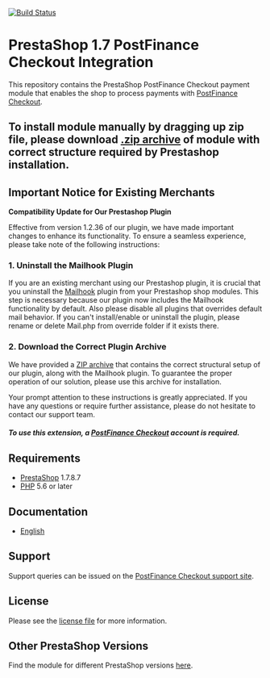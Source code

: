 [![Build Status](https://travis-ci.org/pfpayments/prestashop-1.7.svg?branch=master)](https://travis-ci.org/pfpayments/prestashop-1.7)



# PrestaShop 1.7 PostFinance Checkout Integration
This repository contains the PrestaShop PostFinance Checkout payment module that enables the shop to process payments with [PostFinance Checkout](https://postfinance.ch/en/business/products/e-commerce/postfinance-checkout-all-in-one.html).

## To install module manually by dragging up zip file, please download [.zip archive](https://plugin-documentation.postfinance-checkout.ch/pfpayments/prestashop-1.7/1.2.47/postfinancecheckout.zip) of module with correct structure required by Prestashop installation.

## Important Notice for Existing Merchants

**Compatibility Update for Our Prestashop Plugin**

Effective from version 1.2.36 of our plugin, we have made important changes to enhance its functionality. To ensure a seamless experience, please take note of the following instructions:

### 1. Uninstall the Mailhook Plugin

If you are an existing merchant using our Prestashop plugin, it is crucial that you uninstall the [Mailhook](https://github.com/wallee-payment/prestashop-mailhook) plugin from your Prestashop shop modules. This step is necessary because our plugin now includes the Mailhook functionality by default. 
Also please disable all plugins that overrides default mail behavior. If you can't install/enable or uninstall the plugin, please rename or delete Mail.php from override folder if it exists there.

### 2. Download the Correct Plugin Archive

We have provided a [ZIP archive](#WalleeDocPath(/postfinancecheckout.zip)) that contains the correct structural setup of our plugin, along with the Mailhook plugin. To guarantee the proper operation of our solution, please use this archive for installation.

Your prompt attention to these instructions is greatly appreciated. If you have any questions or require further assistance, please do not hesitate to contact our support team.


##### To use this extension, a [PostFinance Checkout](https://checkout.postfinance.ch/en-ch/user/signup) account is required.

## Requirements

* [PrestaShop](https://www.prestashop.com/) 1.7.8.7
* [PHP](http://php.net/) 5.6 or later

## Documentation

* [English](https://plugin-documentation.postfinance-checkout.ch/pfpayments/prestashop-1.7/1.2.47/docs/en/documentation.html)

## Support

Support queries can be issued on the [PostFinance Checkout support site](https://www.postfinance.ch/en/business/support.html).

## License

Please see the [license file](https://github.com/pfpayments/prestashop-1.7/blob/1.2.47/LICENSE) for more information.

## Other PrestaShop Versions

Find the module for different PrestaShop versions [here](../../../prestashop).
